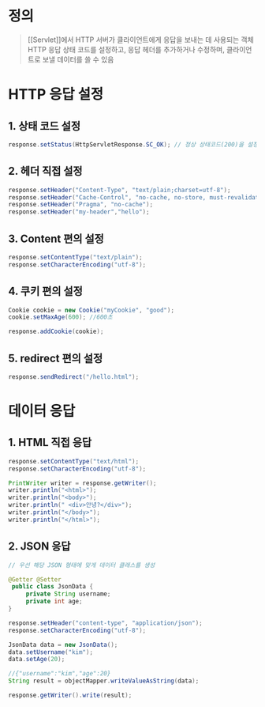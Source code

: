# 정의
> [[Servlet]]에서 HTTP 서버가 클라이언트에게 응답을 보내는 데 사용되는 객체
> HTTP 응답 상태 코드를 설정하고, 응답 헤더를 추가하거나 수정하며, 클라이언트로 보낼 데이터를 쓸 수 있음

# HTTP 응답 설정

## 1. 상태 코드 설정
```java
response.setStatus(HttpServletResponse.SC_OK); // 정상 상태코드(200)을 설정
```

## 2. 헤더 직접 설정
```java
response.setHeader("Content-Type", "text/plain;charset=utf-8");
response.setHeader("Cache-Control", "no-cache, no-store, must-revalidate");
response.setHeader("Pragma", "no-cache");
response.setHeader("my-header","hello");
```

## 3. Content 편의 설정
```java
response.setContentType("text/plain");
response.setCharacterEncoding("utf-8");
```

## 4. 쿠키 편의 설정
```java
Cookie cookie = new Cookie("myCookie", "good");
cookie.setMaxAge(600); //600초

response.addCookie(cookie);
```

## 5. redirect 편의 설정
```java
response.sendRedirect("/hello.html");
```

# 데이터 응답
## 1. HTML 직접 응답
```java
response.setContentType("text/html");
response.setCharacterEncoding("utf-8");

PrintWriter writer = response.getWriter(); 
writer.println("<html>"); 
writer.println("<body>");  
writer.println(" <div>안녕?</div>"); 
writer.println("</body>"); 
writer.println("</html>");
```

## 2. JSON 응답
```java
// 우선 해당 JSON 형태에 맞게 데이터 클래스를 생성

@Getter @Setter
 public class JsonData {
     private String username;
     private int age;
}
```

```java
response.setHeader("content-type", "application/json");
response.setCharacterEncoding("utf-8");

JsonData data = new JsonData();
data.setUsername("kim");
data.setAge(20);

//{"username":"kim","age":20}
String result = objectMapper.writeValueAsString(data);

response.getWriter().write(result);
```